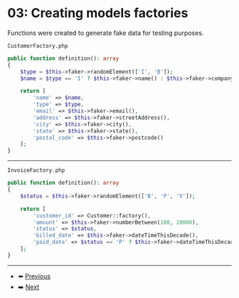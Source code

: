 # 03: Creating models factories

Functions were created to generate fake data for testing purposes.

`CustomerFactory.php`
```php
public function definition(): array
{
    $type = $this->faker->randomElement(['I', 'B']);
    $name = $type == 'I' ? $this->faker->name() : $this->faker->company();

    return [
        'name' => $name,
        'type' => $type,
        'email' => $this->faker->email(),
        'address' => $this->faker->streetAddress(),
        'city' => $this->faker->city(),
        'state' => $this->faker->state(),
        'postal_code' => $this->faker->postcode()
    ];
}
```

---

`InvoiceFactory.php`
```php
public function definition(): array
{
    $status = $this->faker->randomElement(['B', 'P', 'V']);

    return [
        'customer_id' => Customer::factory(),
        'amount' => $this->faker->numberBetween(100, 20000),
        'status' => $status,
        'billed_date' => $this->faker->dateTimeThisDecade(),
        'paid_date' => $status == 'P' ? $this->faker->dateTimeThisDecade() : NULL,
    ];
}
```

---

- :arrow_left: [Previous](02-designing-the-database.md)
- :arrow_right: [Next](04-seeding-the-database.md)